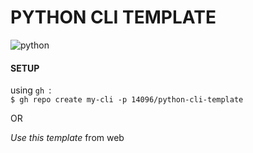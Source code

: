 # PYTHON CLI TEMPLATE

![python](https://img.shields.io/badge/Python-14354C?style=for-the-badge&logo=python&logoColor=whiteg)

#### SETUP

using `gh `:  
`$ gh repo create my-cli -p 14096/python-cli-template`

OR

_Use this template_ from web
